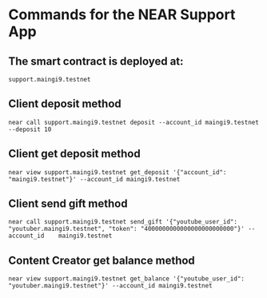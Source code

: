 # Commands for the NEAR Support App 

## The smart contract is deployed at:

    support.maingi9.testnet

## Client deposit method

    near call support.maingi9.testnet deposit --account_id maingi9.testnet --deposit 10

## Client get deposit method

    near view support.maingi9.testnet get_deposit '{"account_id": "maingi9.testnet"}' --account_id maingi9.testnet

## Client send gift method

    near call support.maingi9.testnet send_gift '{"youtube_user_id": "youtuber.maingi9.testnet", "token": "4000000000000000000000000"}' --account_id    maingi9.testnet

## Content Creator get balance method

    near view support.maingi9.testnet get_balance '{"youtube_user_id": "youtuber.maingi9.testnet"}' --account_id maingi9.testnet
